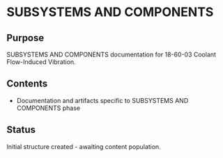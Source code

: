 # SUBSYSTEMS AND COMPONENTS

## Purpose
SUBSYSTEMS AND COMPONENTS documentation for 18-60-03 Coolant Flow-Induced Vibration.

## Contents
- Documentation and artifacts specific to SUBSYSTEMS AND COMPONENTS phase

## Status
Initial structure created - awaiting content population.
